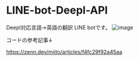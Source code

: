 # LINE-bot-Deepl-API
Deepl対応言語→英語の翻訳 LINE botです。
![image](https://user-images.githubusercontent.com/96242104/155303472-75d9be5f-b24d-4ceb-86b1-e619417624d9.png)

コードの参考記事↓

https://zenn.dev/miito/articles/f4fc29f92a45aa

